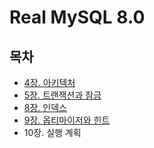 # Real MySQL 8.0

## 목차
- [4장. 아키텍처](./contents/4장.md)
- [5장. 트랜잭션과 잠금]()
- [8장. 인덱스]()
- [9장. 옵티마이저와 힌트]()
- 10장. 실행 계획